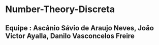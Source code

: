 # Number-Theory-Discreta

## Equipe : Ascânio Sávio de Araujo Neves, João Victor Ayalla, Danilo Vasconcelos Freire
